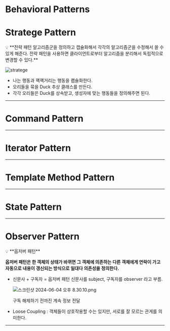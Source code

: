 # Behavioral Patterns

# Stratege Pattern

<aside>
💡 **전략 패턴
알고리즘군을 정의하고 캡슐화해서 각각의 알고리즘군을 수정해서 쓸 수 있게 해준다.
전략 패턴을 사용하면 클라이언트로부터 알고리즘을 분리해서 독립적으로 변경할 수 있다.**

</aside>

![stratege](/Users/nayunseong/IdeaProjects/DesignPattern/src/behavioral/stratege.png)

- 나는 행동과 꽥꽥거리는 행동을 쾝슐화한다.
- 오리들을 묶을 Duck 추상 클래스를 만든다.
- 각각 오리들은 Duck를 상속받고, 생성자에 맞는 행동들을 정의해주면 된다.

---

# Command Pattern

---

# Iterator Pattern

---

# Template Method Pattern

---

# State Pattern

---

# Observer Pattern

<aside>
💡 **옵저버 패턴**

**옵저버 패턴은 한 객체의 상태가 바뀌면 그 객체에 의존하는 다른 객체에게 연락이 가고 자동으로 내용이 갱신되는  방식으로 일대다 의존성을 정의한다.**

</aside>

- 신문사 + 구독자 = 옵저버 패턴
신문사를 subject, 구독자를 observer 라고 부름.
    
    ![스크린샷 2024-06-04 오후 8.30.10.png](Behavioral%20Patterns%2065510ddaf980496582ccb37d2799bd32/%25E1%2584%2589%25E1%2585%25B3%25E1%2584%258F%25E1%2585%25B3%25E1%2584%2585%25E1%2585%25B5%25E1%2586%25AB%25E1%2584%2589%25E1%2585%25A3%25E1%2586%25BA_2024-06-04_%25E1%2584%258B%25E1%2585%25A9%25E1%2584%2592%25E1%2585%25AE_8.30.10.png)
    
    구독 해제하기 전까진 계속 정보 전달
    

- Loose Coupling : 객체들이 상호작용할 수는 있지만, 서로를 잘 모르는 관게를 의미한다.

---